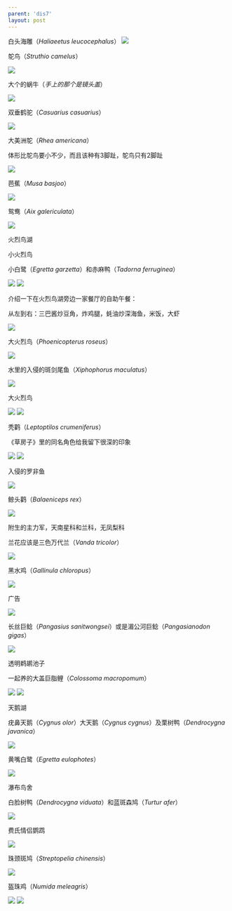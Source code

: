 ```yaml
---
parent: 'dis7'
layout: post
---
```

白头海雕（<i>Haliaeetus leucocephalus</i>）
<img class='disc' src='https://lykoseremos.github.io/gmalb-01/dis7/123.jpg'>

鸵鸟（<i>Struthio camelus</i>）

<img class='disc' src='https://lykoseremos.github.io/gmalb-01/dis7/124.jpg'>

大个的蜗牛（<i>手上的那个是镜头盖</i>）

<img class='disc' src='https://lykoseremos.github.io/gmalb-01/dis7/125.jpg'>

双垂鹤驼（<i>Casuarius casuarius</i>）

<img class='disc' src='https://lykoseremos.github.io/gmalb-01/dis7/126.jpg'>

大美洲鸵（<i>Rhea americana</i>）

体形比鸵鸟要小不少，而且该种有3脚趾，鸵鸟只有2脚趾

<img class='disc' src='https://lykoseremos.github.io/gmalb-01/dis7/127.jpg'>

芭蕉（<i>Musa basjoo</i>）

<img class='disc' src='https://lykoseremos.github.io/gmalb-01/dis7/128.jpg'>

鸳鸯（<i>Aix galericulata</i>）

<img class='disc' src='https://lykoseremos.github.io/gmalb-01/dis7/129.jpg'>

火烈鸟湖

小火烈鸟

小白鹭（<i>Egretta garzetta</i>）和赤麻鸭（<i>Tadorna ferruginea</i>）

<img class='disc' src='https://lykoseremos.github.io/gmalb-01/dis7/130.jpg'>

<img class='disc' src='https://lykoseremos.github.io/gmalb-01/dis7/131.jpg'>

介绍一下在火烈鸟湖旁边一家餐厅的自助午餐：

从左到右：三巴酱炒豆角，炸鸡腿，蚝油炒深海鱼，米饭，大虾

<img class='disc' src='https://lykoseremos.github.io/gmalb-01/dis7/132.jpg'>

大火烈鸟（<i>Phoenicopterus roseus</i>）

<img class='disc' src='https://lykoseremos.github.io/gmalb-01/dis7/133.jpg'>

水里的入侵的斑剑尾鱼（<i>Xiphophorus maculatus</i>）

<img class='disc' src='https://lykoseremos.github.io/gmalb-01/dis7/134.jpg'>

大火烈鸟

<img class='disc' src='https://lykoseremos.github.io/gmalb-01/dis7/135.jpg'>

<img class='disc' src='https://lykoseremos.github.io/gmalb-01/dis7/136.jpg'>

秃鹳（<i>Leptoptilos crumeniferus</i>）

《草房子》里的同名角色给我留下很深的印象

<img class='disc' src='https://lykoseremos.github.io/gmalb-01/dis7/137.jpg'>

<img class='disc' src='https://lykoseremos.github.io/gmalb-01/dis7/138.jpg'>

入侵的罗非鱼

<img class='disc' src='https://lykoseremos.github.io/gmalb-01/dis7/139.jpg'>

鲸头鹳（<i>Balaeniceps rex</i>）

<img class='disc' src='https://lykoseremos.github.io/gmalb-01/dis7/140.jpg'>

附生的主力军，天南星科和兰科，无凤梨科

兰花应该是三色万代兰（<i>Vanda tricolor</i>）

<img class='disc' src='https://lykoseremos.github.io/gmalb-01/dis7/141.jpg'>

黑水鸡（<i>Gallinula chloropus</i>）

<img class='disc' src='https://lykoseremos.github.io/gmalb-01/dis7/142.jpg'>

广告

<img class='disc' src='https://lykoseremos.github.io/gmalb-01/dis7/143.jpg'>

长丝巨鲶（<i>Pangasius sanitwongsei</i>）或是湄公河巨鲶（<i>Pangasianodon gigas</i>）

<img class='disc' src='https://lykoseremos.github.io/gmalb-01/dis7/144.jpg'>

透明鹈鹕池子

一起养的大盖巨脂鲤（<i>Colossoma macropomum</i>）

<img class='disc' src='https://lykoseremos.github.io/gmalb-01/dis7/145.jpg'>

<img class='disc' src='https://lykoseremos.github.io/gmalb-01/dis7/146.jpg'>

天鹅湖

疣鼻天鹅（<i>Cygnus olor</i>）大天鹅（<i>Cygnus cygnus</i>）及栗树鸭（<i>Dendrocygna javanica</i>）

<img class='disc' src='https://lykoseremos.github.io/gmalb-01/dis7/147.jpg'>

黄嘴白鹭（<i>Egretta eulophotes</i>）

<img class='disc' src='https://lykoseremos.github.io/gmalb-01/dis7/148.jpg'>

瀑布鸟舍

白脸树鸭（<i>Dendrocygna viduata</i>）和蓝斑森鸠（<i>Turtur afer</i>）

<img class='disc' src='https://lykoseremos.github.io/gmalb-01/dis7/149.jpg'>

费氏情侣鹦鹉

<img class='disc' src='https://lykoseremos.github.io/gmalb-01/dis7/150.jpg'>

珠颈斑鸠（<i>Streptopelia chinensis</i>）

<img class='disc' src='https://lykoseremos.github.io/gmalb-01/dis7/151.jpg'>

盔珠鸡（<i>Numida meleagris</i>）

<img class='disc' src='https://lykoseremos.github.io/gmalb-01/dis7/152.jpg'>

<img class='disc' src='https://lykoseremos.github.io/gmalb-01/dis7/153.jpg'>
